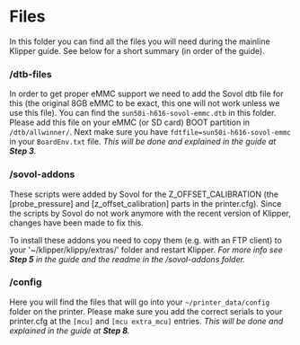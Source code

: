 <h1>Files</h1>
In this folder you can find all the files you will need during the mainline Klipper guide. See below for a short summary (in order of the guide).

### /dtb-files
In order to get proper eMMC support we need to add the Sovol dtb file for this (the original 8GB eMMC to be exact, this one will not work unless we use this file). You can find the `sun50i-h616-sovol-emmc.dtb` in this folder. Please add this file on your eMMC (or SD card) BOOT partition in `/dtb/allwinner/`. Next make sure you have `fdtfile=sun50i-h616-sovol-emmc` in your `BoardEnv.txt` file. _This will be done and explained in the guide at **Step 3**._

### /sovol-addons
These scripts were added by Sovol for the Z_OFFSET_CALIBRATION (the [probe_pressure] and [z_offset_calibration] parts in the printer.cfg).
Since the scripts by Sovol do not work anymore with the recent version of Klipper, changes have been made to fix this.

To install these addons you need to copy them (e.g. with an FTP client) to your '~/klipper/klippy/extras/' folder and restart Klipper. _For more info see **Step 5** in the guide and the readme in the /sovol-addons folder._

### /config
Here you will find the files that will go into your `~/printer_data/config` folder on the printer. Please make sure you add the correct serials to your printer.cfg at the `[mcu]` and `[mcu extra_mcu]` entries. _This will be done and explained in the guide at **Step 8**._